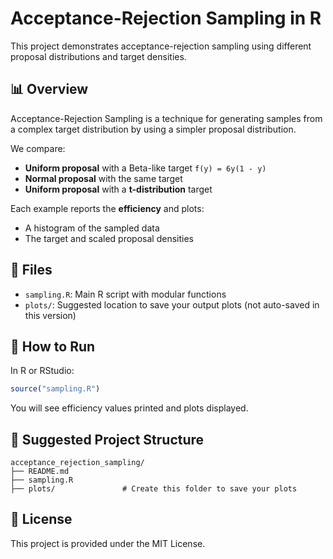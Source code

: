 # Acceptance-Rejection Sampling in R

This project demonstrates acceptance-rejection sampling using different proposal distributions and target densities.

## 📊 Overview

Acceptance-Rejection Sampling is a technique for generating samples from a complex target distribution by using a simpler proposal distribution.

We compare:

- **Uniform proposal** with a Beta-like target `f(y) = 6y(1 - y)`
- **Normal proposal** with the same target
- **Uniform proposal** with a **t-distribution** target

Each example reports the **efficiency** and plots:

- A histogram of the sampled data
- The target and scaled proposal densities

## 🧮 Files

- `sampling.R`: Main R script with modular functions
- `plots/`: Suggested location to save your output plots (not auto-saved in this version)

## 🚀 How to Run

In R or RStudio:

```R
source("sampling.R")
```

You will see efficiency values printed and plots displayed.

## 📁 Suggested Project Structure

```
acceptance_rejection_sampling/
├── README.md
├── sampling.R
├── plots/               # Create this folder to save your plots
```

## 📄 License

This project is provided under the MIT License.
